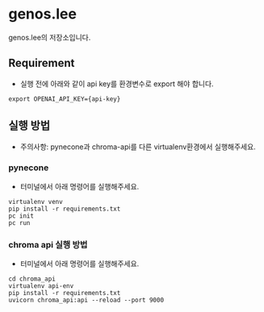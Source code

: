 # genos.lee
genos.lee의 저장소입니다.

## Requirement
- 실행 전에 아래와 같이 api key를 환경변수로 export 해야 합니다.
```
export OPENAI_API_KEY={api-key}
```

## 실행 방법
- 주의사항: pynecone과 chroma-api를 다른 virtualenv환경에서 실행해주세요. 

### pynecone 
- 터미널에서 아래 명령어를 실행해주세요. 
```shell
virtualenv venv
pip install -r requirements.txt
pc init
pc run
```

### chroma api 실행 방법
- 터미널에서 아래 명령어를 실행해주세요. 
```shell
cd chroma_api
virtualenv api-env
pip install -r requirements.txt
uvicorn chroma_api:api --reload --port 9000
```